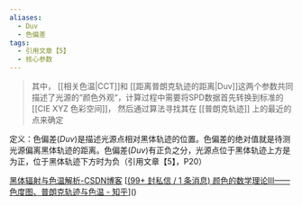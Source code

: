 ```yaml
---
aliases:
  - Duv
  - 色偏差
tags:
  - 引用文章【5】
  - 核心参数
---
```

> 其中， [[相关色温|CCT]]和  [[距离普朗克轨迹的距离|Duv]]这两个参数共同描述了光源的“颜色外观“，计算过程中需要将SPD数据首先转换到标准的[[CIE XYZ 色彩空间]]， 然后通过算法寻找其在 [[普朗克轨迹]] 上的最近的点来确定


定义：色偏差$(Duv)$是描述光源点相对黑体轨迹的位置。色偏差的绝对值就是待测光源偏离黑体轨迹的距离。色偏差$(Duv)$有正负之分，光源点位于黑体轨迹上方是为正，位于黑体轨迹下方时为负（引用文章【5】，P20）

[黑体辐射与色温解析-CSDN博客](https://blog.csdn.net/QinLanXin/article/details/89238362)
[[(99+ 封私信 / 1 条消息) 颜色的数学理论III——色度图、普朗克轨迹与色温 - 知乎](https://zhuanlan.zhihu.com/p/601350463)]()
